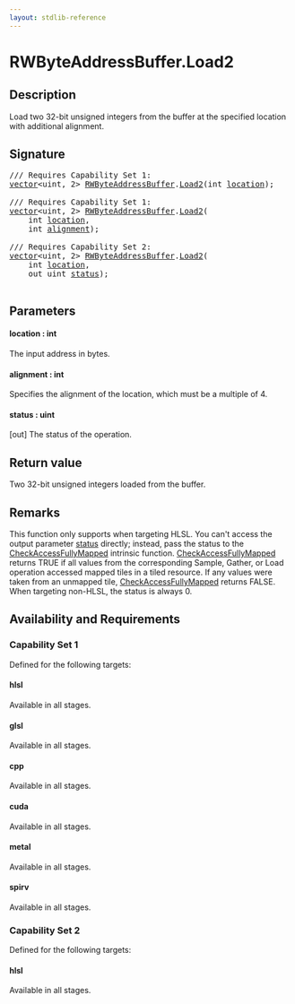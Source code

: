 ```yaml
---
layout: stdlib-reference
---
```


# RWByteAddressBuffer\.Load2

## Description

Load two 32-bit unsigned integers from the buffer at the specified location
with additional alignment.



## Signature 

<pre>
/// Requires Capability Set 1:
<a href="../vector/index.md" class="code_type">vector</a>&lt;<span class="code_keyword">uint</span>, 2&gt; <a href="index.md" class="code_type">RWByteAddressBuffer</a>.<a href="load2-0.md">Load2</a>(<span class="code_keyword">int</span> <a href="load2-0.md#decl-location" class="code_param">location</a>);

/// Requires Capability Set 1:
<a href="../vector/index.md" class="code_type">vector</a>&lt;<span class="code_keyword">uint</span>, 2&gt; <a href="index.md" class="code_type">RWByteAddressBuffer</a>.<a href="load2-0.md">Load2</a>(
    <span class="code_keyword">int</span> <a href="load2-0.md#decl-location" class="code_param">location</a>,
    <span class="code_keyword">int</span> <a href="load2-0.md#decl-alignment" class="code_param">alignment</a>);

/// Requires Capability Set 2:
<a href="../vector/index.md" class="code_type">vector</a>&lt;<span class="code_keyword">uint</span>, 2&gt; <a href="index.md" class="code_type">RWByteAddressBuffer</a>.<a href="load2-0.md">Load2</a>(
    <span class="code_keyword">int</span> <a href="load2-0.md#decl-location" class="code_param">location</a>,
    <span class="code_keyword">out</span> <span class="code_keyword">uint</span> <a href="load2-0.md#decl-status" class="code_param">status</a>);

</pre>

## Parameters

####  <a id="decl-location"></a>location  : int
The input address in bytes.

####  <a id="decl-alignment"></a>alignment  : int
Specifies the alignment of the location, which must be a multiple of 4.

####  <a id="decl-status"></a>status  : uint
\[out\] The status of the operation.


## Return value
Two 32-bit unsigned integers loaded from the buffer.


## Remarks

This function only supports when targeting HLSL.
You can't access the output parameter <span class='code'><a href="load2-0.md#decl-status" class="code_param">status</a></span> directly; instead,
pass the status to the <span class='code'><a href="../../global-decls/checkaccessfullymapped-05bg.md">CheckAccessFullyMapped</a></span> intrinsic function.
<span class='code'><a href="../../global-decls/checkaccessfullymapped-05bg.md">CheckAccessFullyMapped</a></span> returns TRUE if all values from the corresponding Sample,
Gather, or Load operation accessed mapped tiles in a tiled resource.
If any values were taken from an unmapped tile, <span class='code'><a href="../../global-decls/checkaccessfullymapped-05bg.md">CheckAccessFullyMapped</a></span> returns FALSE.
When targeting non-HLSL, the status is always 0.


## Availability and Requirements

### Capability Set 1

Defined for the following targets:

#### hlsl
Available in all stages.

#### glsl
Available in all stages.

#### cpp
Available in all stages.

#### cuda
Available in all stages.

#### metal
Available in all stages.

#### spirv
Available in all stages.


### Capability Set 2

Defined for the following targets:

#### hlsl
Available in all stages.




<script>
// Fix .md links to .html when on ReadTheDocs
if (window.location.hostname.includes('readthedocs') || 
    window.location.hostname.includes('rtfd.io')) {
  document.addEventListener('DOMContentLoaded', function() {
    const links = document.querySelectorAll('a');
    links.forEach(link => {
      if (link.getAttribute('href') && link.getAttribute('href').endsWith('.md')) {
        link.href = link.href.replace(/\.md($|#|\?)/, '.html$1');
      }
    });
  });
}
</script>
